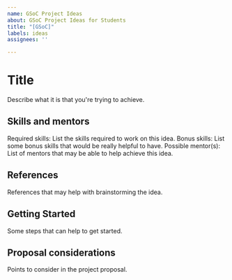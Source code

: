 ```yaml
---
name: GSoC Project Ideas
about: GSoC Project Ideas for Students
title: "[GSoC]"
labels: ideas
assignees: ''

---
```


# Title

Describe what it is that you're trying to achieve.

## Skills and mentors

Required skills: List the skills required to work on this idea.
Bonus skills: List some bonus skills that would be really helpful to have.
Possible mentor(s): List of mentors that may be able to help achieve this idea.

## References

References that may help with brainstorming the idea.

## Getting Started

Some steps that can help to get started.

## Proposal considerations

Points to consider in the project proposal.

